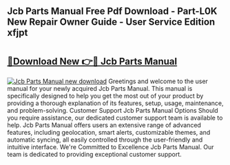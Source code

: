 ## Jcb Parts Manual Free Pdf Download - Part-L0K New Repair Owner Guide - User Service Edition xfjpt

# <h2><a href="http://bc77401.oget.top/?id=Jcb+Parts+Manual">🔗Download New 👉🔴 Jcb Parts Manual</a></h2>

[![Jcb Parts Manual new download](https://i.imgur.com/5g1atiW.png)](http://bc77401.oget.top/?id=Jcb+Parts+Manual)
Greetings and welcome to the user manual for your newly acquired Jcb Parts Manual. This manual is specifically designed to help you get the most out of your product by providing a thorough explanation of its features, setup, usage, maintenance, and problem-solving. Customer Support Jcb Parts Manual Options Should you require assistance, our dedicated customer support team is available to help. Jcb Parts Manual offers users an extensive range of advanced features, including geolocation, smart alerts, customizable themes, and automatic syncing, all easily controlled through the user-friendly and intuitive interface. We're Committed to Excellence Jcb Parts Manual. Our team is dedicated to providing exceptional customer support.
